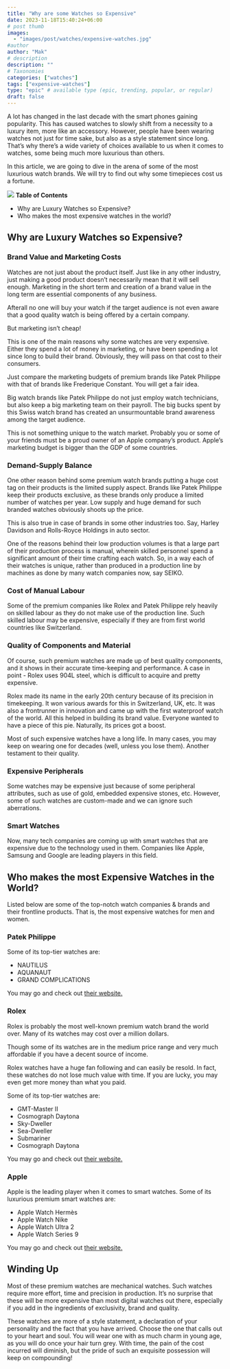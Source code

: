 ```yaml
---
title: "Why are some Watches so Expensive"
date: 2023-11-18T15:40:24+06:00
# post thumb
images:
  - "images/post/watches/expensive-watches.jpg"
#author
author: "Mak"
# description
description: ""
# Taxonomies
categories: ["watches"]
tags: ["expensive-watches"]
type: "epic" # available type (epic, trending, popular, or regular)
draft: false
---
```


A lot has changed in the last decade with the smart phones gaining popularity. This has caused watches to slowly shift from a necessity to a luxury item, more like an accessory. However, people have been wearing watches not just for time sake, but also as a style statement since long. That’s why there’s a wide variety of choices available to us when it comes to watches, some being much more luxurious than others. 

In this article, we are going to dive in the arena of some of the most luxurious watch brands. We will try to find out why some timepieces cost us a fortune. 

<div class="toc-mak">
<img src="../../images/pencil.png">
<b>Table of Contents</b>
<ul>
<li>Why are Luxury Watches so Expensive?</li>
<li>Who makes the most expensive watches in the world?</li>
</ul>
</div>

## Why are Luxury Watches so Expensive?

### Brand Value and Marketing Costs

Watches are not just about the product itself. Just like in any other industry, just making a good product doesn’t necessarily mean that it will sell enough. Marketing in the short term and creation of a brand value in the long term are essential components of any business. 

Afterall no one will buy your watch if the target audience is not even aware that a good quality watch is being offered by a certain company. 

But marketing isn’t cheap!

This is one of the main reasons why some watches are very expensive. Either they spend a lot of money in marketing, or have been spending a lot since long to build their brand. Obviously, they will pass on that cost to their consumers. 

Just compare the marketing budgets of premium brands like Patek Philippe with that of brands like Frederique Constant. You will get a fair idea. 

Big watch brands like Patek Philippe do not just employ watch technicians, but also keep a big marketing team on their payroll. The big bucks spent by this Swiss watch brand has created an unsurmountable brand awareness among the target audience. 

This is not something unique to the watch market. Probably you or some of your friends must be a proud owner of an Apple company’s product. Apple’s marketing budget is bigger than the GDP of some countries. 

### Demand-Supply Balance

One other reason behind some premium watch brands putting a huge cost tag on their products is the limited supply aspect. Brands like Patek Philippe keep their products exclusive, as these brands only produce a limited number of watches per year. Low supply and huge demand for such branded watches obviously shoots up the price. 

This is also true in case of brands in some other industries too. Say, Harley Davidson and Rolls-Royce Holdings in auto sector. 

One of the reasons behind their low production volumes is that a large part of their production process is manual, wherein skilled personnel spend a significant amount of their time crafting each watch. So, in a way each of their watches is unique, rather than produced in a production line by machines as done by many watch companies now, say SEIKO. 

### Cost of Manual Labour

Some of the premium companies like Rolex and Patek Philippe rely heavily on skilled labour as they do not make use of the production line. Such skilled labour may be expensive, especially if they are from first world countries like Switzerland. 

### Quality of Components and Material

Of course, such premium watches are made up of best quality components, and it shows in their accurate time-keeping and performance. A case in point - Rolex uses 904L steel, which is difficult to acquire and pretty expensive. 

Rolex made its name in the early 20th century because of its precision in timekeeping. It won various awards for this in Switzerland, UK, etc. It was also a frontrunner in innovation and came up with the first waterproof watch of the world. All this helped in building its brand value. Everyone wanted to have a piece of this pie. Naturally, its prices got a boost. 

Most of such expensive watches have a long life. In many cases, you may keep on wearing one for decades (well, unless you lose them). Another testament to their quality. 

### Expensive Peripherals

Some watches may be expensive just because of some peripheral attributes, such as use of gold, embedded expensive stones, etc. However, some of such watches are custom-made and we can ignore such aberrations. 

### Smart Watches

Now, many tech companies are coming up with smart watches that are expensive due to the technology used in them. Companies like Apple, Samsung and Google are leading players in this field. 


## Who makes the most Expensive Watches in the World?

Listed below are some of the top-notch watch companies & brands and their frontline products. That is, the most expensive watches for men and women. 

### Patek Philippe

Some of its top-tier watches are:
* NAUTILUS
* AQUANAUT
* GRAND COMPLICATIONS

You may go and check out <a href="https://www.patek.com/en/home" target="_blank" title="Patek Philippe" class="mak-link">their website.</a>

### Rolex

Rolex is probably the most well-known premium watch brand the world over. Many of its watches may cost over a million dollars. 

Though some of its watches are in the medium price range and very much affordable if you have a decent source of income. 

Rolex watches have a huge fan following and can easily be resold. In fact, these watches do not lose much value with time. If you are lucky, you may even get more money than what you paid. 

Some of its top-tier watches are:
* GMT-Master II
* Cosmograph Daytona
* Sky-Dweller
* Sea-Dweller
* Submariner
* Cosmograph Daytona

You may go and check out <a href="https://www.rolex.com/en-us" target="_blank" title="Rolex" class="mak-link">their website.</a>

### Apple

Apple is the leading player when it comes to smart watches. Some of its luxurious premium smart watches are:
* Apple Watch Hermès
* Apple Watch Nike
* Apple Watch Ultra 2
* Apple Watch Series 9

You may go and check out <a href="https://www.apple.com/watch/" target="_blank" title="Apple" class="mak-link">their website.</a>


## Winding Up

Most of these premium watches are mechanical watches. Such watches require more effort, time and precision in production. It’s no surprise that these will be more expensive than most digital watches out there, especially if you add in the ingredients of exclusivity, brand and quality. 

These watches are more of a style statement, a declaration of your personality and the fact that you have arrived. Choose the one that calls out to your heart and soul. You will wear one with as much charm in young age, as you will do once your hair turn grey. With time, the pain of the cost incurred will diminish, but the pride of such an exquisite possession will keep on compounding!
